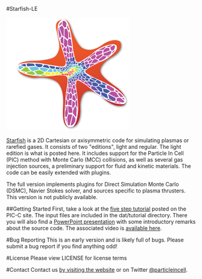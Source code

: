 #Starfish-LE

![Starfish logo](starfish.png)

[Starfish](https://www.particleincell.com/starfish) is a 2D Cartesian or axisymmetric code for simulating plasmas or rarefied gases. 
It consists of two "editions", light and regular. The light edition is what is posted here.
It includes support for the Particle In Cell (PIC) method with Monte Carlo (MCC) collisions,
as well as several gas injection sources, a preliminary support for fluid and kinetic materials. The
code can be easily extended with plugins. 

The full version implements plugins for Direct Simulation Monte Carlo (DSMC),
Navier Stokes solver, and sources specific to plasma thrusters. This version is not publicly available.


##Getting Started
First, take a look at the
[five step tutorial](https://www.particleincell.com/2012/starfish-tutorial-part1/) posted on the PIC-C site.
The input files are included in the dat/tutorial directory. There you will also find
a [PowerPoint presentation](dat/tutorial/starfish-code-overview.pdf) with some introductory remarks about the source code. The associated video is [available here](https://www.youtube.com/watch?v=IDFeT_X-IsU).

#Bug Reporting
This is an early version and is likely full of bugs. Please submit a bug report if you find anything odd!

#License
Please view LICENSE for license terms

#Contact
Contact us [by visiting the website](https://www.particleincell.com/contact/) 
or on Twitter [@particleincell](https://twitter.com/particleincell).


